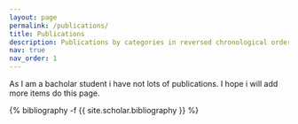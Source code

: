 ```yaml
---
layout: page
permalink: /publications/
title: Publications
description: Publications by categories in reversed chronological order.
nav: true
nav_order: 1
---
```

<!-- _pages/publications.md -->

As I am a bacholar student i have not lots of publications. I hope i will add more items do this page.
<div class="publications">

{% bibliography -f {{ site.scholar.bibliography }} %}

</div>
